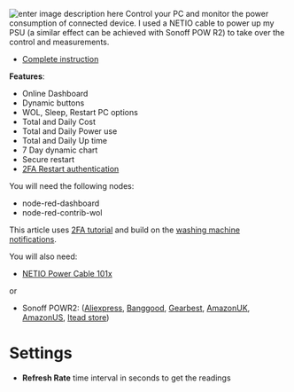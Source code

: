![enter image description here](https://notenoughtech.com/wp-content/uploads/2019/12/maxresdefault-8.jpg)
Control your PC and monitor the power consumption of connected device. I used a NETIO cable to power up my PSU (a similar effect can be achieved with Sonoff POW R2) to take over the control and measurements.

 - [Complete instruction](https://notenoughtech.com/home-automation/nodered-home-automation/pc-dashboard-using-netio-power-cables/)


**Features**:
- Online Dashboard
- Dynamic buttons
- WOL, Sleep, Restart PC options
- Total and Daily Cost
- Total and Daily Power use
- Total and Daily Up time
- 7 Day dynamic chart
- Secure restart
- [2FA Restart authentication](https://notenoughtech.com/home-automation/nodered-home-automation/two-factor-authentication-in-nodered/)

You will need the following nodes:

 - node-red-dashboard
 - node-red-contrib-wol
 

This article uses [2FA tutorial](https://notenoughtech.com/home-automation/nodered-home-automation/two-factor-authentication-in-nodered/) and build on the [washing machine notifications](https://notenoughtech.com/featured/washing-machine-notifications/). 
 
 You will also need:
 
 - [NETIO Power Cable 101x](https://shop.netio.eu/netio-power-sockets/powercable-modbus-101x/)

 or 
 

 - Sonoff POWR2: ([Aliexpress](http://s.click.aliexpress.com/e/by4YqwXQ), [Banggood](https://www.banggood.com/custlink/mGmvyM4HC2), [Gearbest](https://www.gearbest.com/smart-home-controls/pp_1829203.html?wid=1433363&lkid=20102743), [AmazonUK](https://amzn.to/2TJRPN6), [AmazonUS](https://amzn.to/2u9E0bs), [Itead store](http://shrsl.com/1i9e8))




# Settings

 - **Refresh Rate** time interval in seconds to get the readings
 

